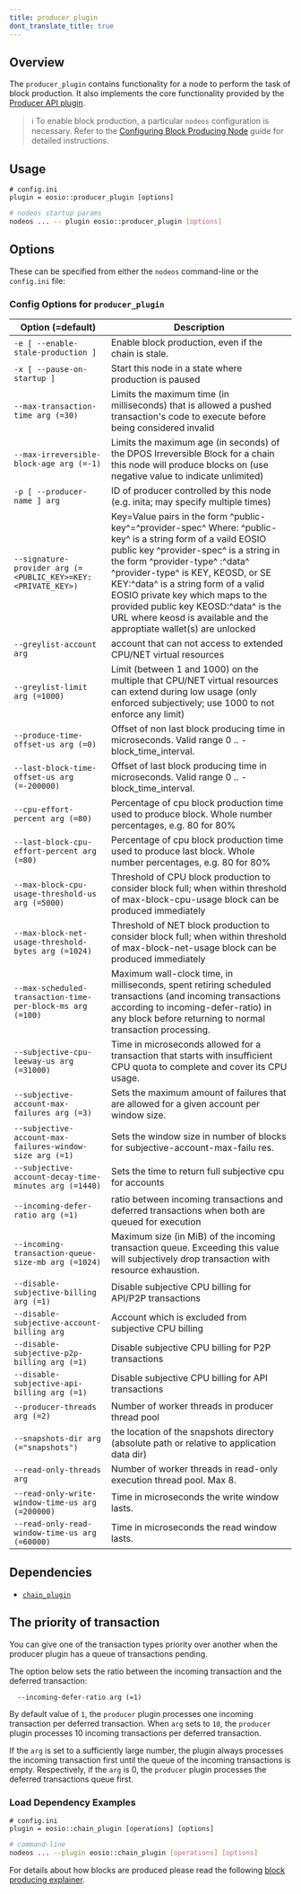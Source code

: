 ```yaml
---
title: producer_plugin
dont_translate_title: true
---
```


## Overview

The `producer_plugin` contains functionality for a node to perform the task of block production. It also implements the core functionality provided by the [Producer API plugin](../producer_api_plugin/index.md).

> ℹ️ To enable block production, a particular `nodeos` configuration is necessary. Refer to the [Configuring Block Producing Node](https://docs.eosnetwork.com/manuals/leap/latest/nodeos/usage/node-setups/producing-node) guide for detailed instructions.

## Usage

```console
# config.ini
plugin = eosio::producer_plugin [options]
```
```sh
# nodeos startup params
nodeos ... -- plugin eosio::producer_plugin [options]
```

## Options

These can be specified from either the `nodeos` command-line or the `config.ini` file:

### Config Options for `producer_plugin`

Option (=default) | Description
-|-
`-e [ --enable-stale-production ]` | Enable block production, even if the chain is stale.
`-x [ --pause-on-startup ]` | Start this node in a state where production is paused
`--max-transaction-time arg (=30)` | Limits the maximum time (in milliseconds) that is allowed a pushed transaction's code to execute before being considered invalid
`--max-irreversible-block-age arg (=-1)` | Limits the maximum age (in seconds) of the DPOS Irreversible Block for a chain this node will produce blocks on (use negative value to indicate unlimited)
`-p [ --producer-name ] arg` | ID of producer controlled by this node (e.g. inita; may specify multiple times)
`--signature-provider arg (=<PUBLIC_KEY>=KEY:<PRIVATE_KEY>)` | Key=Value pairs in the form ^public-key^=^provider-spec^ Where: ^public-key^    is a string form of a vaild EOSIO public key ^provider-spec^ is a string in the form ^provider-type^ :^data^ ^provider-type^ is KEY, KEOSD, or SE KEY:^data^      is a string form of a valid EOSIO private key which maps to the provided public key KEOSD:^data^    is the URL where keosd is available and the approptiate wallet(s) are unlocked
`--greylist-account arg` | account that can not access to extended CPU/NET virtual resources
`--greylist-limit arg (=1000)` | Limit (between 1 and 1000) on the multiple that CPU/NET virtual resources can extend during low usage (only enforced subjectively; use 1000 to not enforce any limit)
`--produce-time-offset-us arg (=0)` | Offset of non last block producing time in microseconds. Valid range 0 .. -block_time_interval.
`--last-block-time-offset-us arg (=-200000)` | Offset of last block producing time in microseconds. Valid range 0 .. -block_time_interval.
`--cpu-effort-percent arg (=80)` | Percentage of cpu block production time used to produce block. Whole number percentages, e.g. 80 for 80%
`--last-block-cpu-effort-percent arg (=80)` | Percentage of cpu block production time used to produce last block. Whole number percentages, e.g. 80 for 80%
`--max-block-cpu-usage-threshold-us arg (=5000)` | Threshold of CPU block production to consider block full; when within threshold of max-block-cpu-usage block can be produced immediately
`--max-block-net-usage-threshold-bytes arg (=1024)` | Threshold of NET block production to consider block full; when within threshold of max-block-net-usage block can be produced immediately
`--max-scheduled-transaction-time-per-block-ms arg (=100)` | Maximum wall-clock time, in milliseconds, spent retiring scheduled transactions (and incoming transactions according to incoming-defer-ratio) in any block before returning to normal transaction processing.
`--subjective-cpu-leeway-us arg (=31000)` | Time in microseconds allowed for a transaction that starts with insufficient CPU quota to complete and cover its CPU usage.
`--subjective-account-max-failures arg (=3)` | Sets the maximum amount of failures that are allowed for a given account per window size.
`--subjective-account-max-failures-window-size arg (=1)` | Sets the window size in number of blocks for subjective-account-max-failu res.
`--subjective-account-decay-time-minutes arg (=1440)` | Sets the time to return full subjective cpu for accounts
`--incoming-defer-ratio arg (=1)` | ratio between incoming transactions and deferred transactions when both are queued for execution
`--incoming-transaction-queue-size-mb arg (=1024)` | Maximum size (in MiB) of the incoming transaction queue. Exceeding this value will subjectively drop transaction with resource exhaustion.
`--disable-subjective-billing arg (=1)` | Disable subjective CPU billing for API/P2P transactions
`--disable-subjective-account-billing arg` | Account which is excluded from subjective CPU billing
`--disable-subjective-p2p-billing arg (=1)` | Disable subjective CPU billing for P2P transactions
`--disable-subjective-api-billing arg (=1)` | Disable subjective CPU billing for API transactions
`--producer-threads arg (=2)` | Number of worker threads in producer thread pool
`--snapshots-dir arg (="snapshots")` | the location of the snapshots directory (absolute path or relative to application data dir)
`--read-only-threads arg` | Number of worker threads in read-only execution thread pool. Max 8.
`--read-only-write-window-time-us arg (=200000)` | Time in microseconds the write window lasts.
`--read-only-read-window-time-us arg (=60000)` | Time in microseconds the read window lasts.

## Dependencies

* [`chain_plugin`](../chain_plugin/index.md)

## The priority of transaction

You can give one of the transaction types priority over another when the producer plugin has a queue of transactions pending.

The option below sets the ratio between the incoming transaction and the deferred transaction:

```console
  --incoming-defer-ratio arg (=1)       
```

By default value of `1`, the `producer` plugin processes one incoming transaction per deferred transaction. When `arg` sets to `10`, the `producer` plugin processes 10 incoming transactions per deferred transaction.

If the `arg` is set to a sufficiently large number, the plugin always processes the incoming transaction first until the queue of the incoming transactions is empty. Respectively, if the `arg` is 0, the `producer` plugin processes the deferred transactions queue first.


### Load Dependency Examples

```console
# config.ini
plugin = eosio::chain_plugin [operations] [options]
```
```sh
# command-line
nodeos ... --plugin eosio::chain_plugin [operations] [options]
```

For details about how blocks are produced please read the following [block producing explainer](https://docs.eosnetwork.com/manuals/leap/latest/nodeos/plugins/producer_plugin/block-producing-explained).

